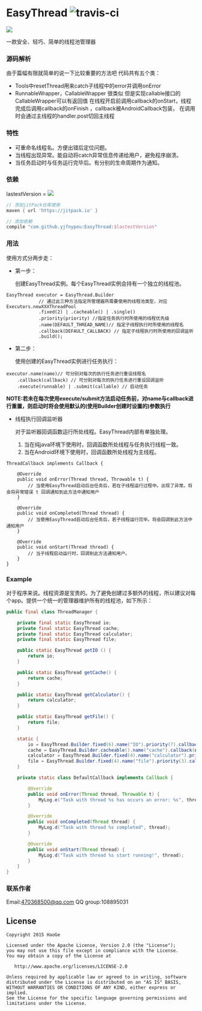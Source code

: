 # EasyThread ![travis-ci](https://travis-ci.org/yjfnypeu/EasyThread.svg?branch=master)
<a href="http://www.methodscount.com/?lib=com.github.yjfnypeu%3AEasyThread%3A0.1"><img src="https://img.shields.io/badge/Methods count-61-e91e63.svg"/></a>

一款安全、轻巧、简单的线程池管理器

### 源码解析
由于篇幅有限就简单的说一下比较重要的方法吧
代码共有五个类：
- Tools中resetThread用来catch子线程中的error并调用onError
- RunnableWrapper，CallableWrapper 很类似 但是实现callable接口的CallableWrapper可以有返回值
  在线程开启前调用callback的onStart，线程完成后调用callback的onFinish ，callback被AndroidCallback包装，
  在调用时会通过主线程的handler.post切回主线程

### 特性

- 可重命名线程名。方便出错后定位问题。
- 当线程出现异常。能自动将catch异常信息传递给用户，避免程序崩溃。
- 当任务启动时与任务运行完毕后。有分别的生命周期作为通知。

### 依赖

lastestVersion = [![](https://jitpack.io/v/yjfnypeu/EasyThread.svg)](https://jitpack.io/#yjfnypeu/EasyThread)

```groovy
// 添加jitPack仓库使用
maven { url 'https://jitpack.io' }

// 添加依赖
compile "com.github.yjfnypeu:EasyThread:$lastestVersion"
```

### 用法

使用方式分两步走：

- 第一步：

    创建EasyThread实例。每个EasyThread实例会持有一个独立的线程池。

```
EasyThread executor = EasyThread.Builder
            // 通过此三种方法指定所管理器所需要使用的线程池类型，对应Executors.newXXXThreadPool
            .fixed(2) | .cacheable() | .single()
            .priority(priority) //指定任务执行时所使用的线程优先级
            .name(DEFAULT_THREAD_NAME)// 指定子线程执行时所使用的线程名
            .callback(DEFAULT_CALLBACK) // 指定子线程执行时所使用的回调监听
            .build();
```

- 第二步：

	使用创建的EasyThread实例进行任务执行：

```
executor.name(name)// 可分别对每次的执行任务进行重设线程名
    .callback(callback) // 可分别对每次的执行任务进行重设回调监听
    .execute(runnable) | .submit(callable) // 启动任务

```

**NOTE:若未在每次使用execute/submit方法启动任务前，对name与callback进行重置，则启动时将会使用默认的(使用Builder创建时设置的)参数执行**

- 线程执行回调监听器

	对于监听器回调函数运行所处线程。EasyThread内部有单独处理。
	1. 当在纯java环境下使用时，回调函数所处线程与任务执行线程一致。
	2. 当在Android环境下使用时，回调函数所处线程为主线程。

```
ThreadCallback implements Callback {

    @Override
    public void onError(Thread thread, Throwable t) {
        // 当使用EasyThread启动后台任务后，若在子线程运行过程中。出现了异常。将会将异常错误 t 回调通知到此方法中通知用户
    }

    @Override
    public void onCompleted(Thread thread) {
        // 当使用EasyThread启动后台任务后，若子线程运行完毕。将会回调到此方法中通知用户
    }

    @Override
    public void onStart(Thread thread) {
        // 当子线程启动运行时，回调到此方法通知用户。
    }
}
```

### Example

对于程序来说。线程资源是宝贵的。为了避免创建过多额外的线程，所以建议对每个app。提供一个统一的管理器维护所有的线程池，如下所示：

```java
public final class ThreadManager {

    private final static EasyThread io;
    private final static EasyThread cache;
    private final static EasyThread calculator;
    private final static EasyThread file;

    public static EasyThread getIO () {
        return io;
    }

    public static EasyThread getCache() {
        return cache;
    }

    public static EasyThread getCalculator() {
        return calculator;
    }

    public static EasyThread getFile() {
        return file;
    }

    static {
        io = EasyThread.Builder.fixed(6).name("IO").priority(7).callback(new DefaultCallback()).build();
        cache = EasyThread.Builder.cacheable().name("cache").callback(new DefaultCallback()).build();
        calculator = EasyThread.Builder.fixed(4).name("calculator").priority(Thread.MAX_PRIORITY).callback(new DefaultCallback()).build();
        file = EasyThread.Builder.fixed(4).name("file").priority(3).callback(new DefaultCallback()).build();
    }

    private static class DefaultCallback implements Callback {

        @Override
        public void onError(Thread thread, Throwable t) {
            MyLog.e("Task with thread %s has occurs an error: %s", thread, t.getMessage());
        }

        @Override
        public void onCompleted(Thread thread) {
            MyLog.d("Task with thread %s completed", thread);
        }

        @Override
        public void onStart(Thread thread) {
            MyLog.d("Task with thread %s start running!", thread);
        }
    }
}
```

### 联系作者

Email:470368500@qq.com
QQ group:108895031

## License
```
Copyright 2015 HaoGe

Licensed under the Apache License, Version 2.0 (the "License");
you may not use this file except in compliance with the License.
You may obtain a copy of the License at

   http://www.apache.org/licenses/LICENSE-2.0

Unless required by applicable law or agreed to in writing, software
distributed under the License is distributed on an "AS IS" BASIS,
WITHOUT WARRANTIES OR CONDITIONS OF ANY KIND, either express or implied.
See the License for the specific language governing permissions and
limitations under the License.
```
